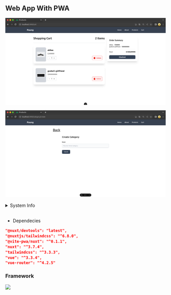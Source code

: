 ## Web App With PWA

<!-- ![image](https://github.com/straufer/React-Spring-boot/blob/main/image-nuxtjs.png?raw=true) -->

<p><img src="https://github.com/straufer/demo-pwa/blob/main/gambar/pertemuan_4/gambar1.png?raw=true"/></p>
<!-- <p><img src="https://github.com/straufer/demo-pwa/blob/main/gambar/pertemuan_4/gambar2.png?raw=true"/></p> -->
<p><img src="https://github.com/straufer/demo-pwa/blob/main/gambar/pertemuan_4/gambar3.png?raw=true"/></p>
<!-- <p><img src="https://github.com/straufer/demo-pwa/blob/main/gambar/pertemuan_3/gambar3.png?raw=true"/></p> -->

<details>
    <summary>System Info</summary>
    - OS: Ubuntu 22.04 LTS <br>
    - Kernel: 6.2.0-34-generic <br>
    - Shell: zsh 5.8.1 <br>
    - CPU: Intel i3-4030U (4) @ 1.80GHz <br>
    - GPU: AMD ATI Radeon HD 8550M <br>
    - Memory: 4221MiB / 7828MiB <br>
    - NodeJs 18.18.0 LTS <br>
</details>
<br>


- Dependecies

```json
"@nuxt/devtools": "latest",
"@nuxtjs/tailwindcss": "^6.8.0",
"@vite-pwa/nuxt": "^0.1.1",
"nuxt": "^3.7.4",
"tailwindcss": "^3.3.3",
"vue": "^3.3.4",
"vue-router": "^4.2.5"
```

### Framework 
<p><img src="https://raw.githubusercontent.com/creativetimofficial/public-assets/master/nuxt-black-dashboard/opt_bd_nuxjs_thumbnail.jpg" /></p>